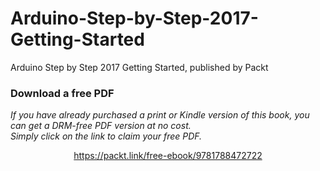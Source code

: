 # Arduino-Step-by-Step-2017-Getting-Started
Arduino Step by Step 2017 Getting Started, published by Packt
### Download a free PDF

 <i>If you have already purchased a print or Kindle version of this book, you can get a DRM-free PDF version at no cost.<br>Simply click on the link to claim your free PDF.</i>
<p align="center"> <a href="https://packt.link/free-ebook/9781788472722">https://packt.link/free-ebook/9781788472722 </a> </p>